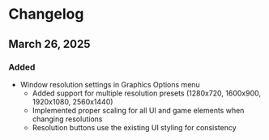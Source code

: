 # Changelog

## March 26, 2025
### Added
- Window resolution settings in Graphics Options menu
  - Added support for multiple resolution presets (1280x720, 1600x900, 1920x1080, 2560x1440)
  - Implemented proper scaling for all UI and game elements when changing resolutions
  - Resolution buttons use the existing UI styling for consistency